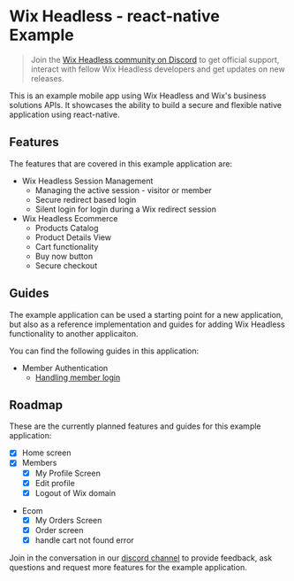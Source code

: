 # Wix Headless - react-native Example

> Join the [Wix Headless community on Discord](https://discord.gg/yjcKCfad) to get official support, interact with fellow Wix Headless developers and get updates on new releases.

This is an example mobile app using Wix Headless and Wix's business solutions APIs. It showcases the ability to build a secure and flexible native application using react-native.

## Features

The features that are covered in this example application are:

- Wix Headless Session Management
  - Managing the active session - visitor or member
  - Secure redirect based login
  - Silent login for login during a Wix redirect session
- Wix Headless Ecommerce
  - Products Catalog
  - Product Details View
  - Cart functionality
  - Buy now button
  - Secure checkout

## Guides

The example application can be used a starting point for a new application, but also as a reference implementation and guides for adding Wix Headless functionality to another applicaiton.

You can find the following guides in this application:

- Member Authentication
  - [Handling member login](./docs/handling_member_login.md)

## Roadmap

These are the currently planned features and guides for this example application:

- [X] Home screen
- [X] Members
  - [X] My Profile Screen
  - [X] Edit profile
  - [X] Logout of Wix domain
- Ecom
  - [X] My Orders Screen
  - [X] Order screen
  - [X] handle cart not found error

Join in the conversation in our [discord channel](https://discord.com/channels/773211030314418196/1090595348067655813) to provide feedback, ask questions and request more features for the example application.
